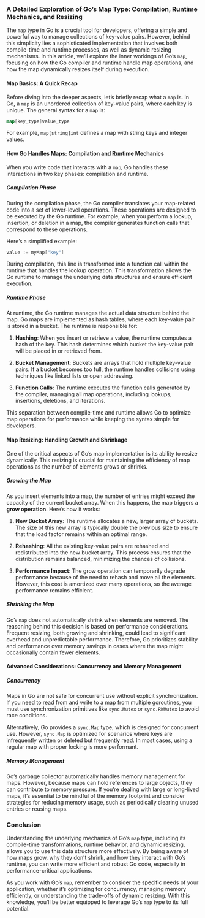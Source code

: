 ### A Detailed Exploration of Go’s Map Type: Compilation, Runtime Mechanics, and Resizing

The `map` type in Go is a crucial tool for developers, offering a simple and powerful way to manage collections of key-value pairs. However, behind this simplicity lies a sophisticated implementation that involves both compile-time and runtime processes, as well as dynamic resizing mechanisms. In this article, we’ll explore the inner workings of Go’s `map`, focusing on how the Go compiler and runtime handle map operations, and how the map dynamically resizes itself during execution.

#### Map Basics: A Quick Recap

Before diving into the deeper aspects, let’s briefly recap what a `map` is. In Go, a `map` is an unordered collection of key-value pairs, where each key is unique. The general syntax for a `map` is:

```go
map[key_type]value_type
```

For example, `map[string]int` defines a map with string keys and integer values.

#### How Go Handles Maps: Compilation and Runtime Mechanics

When you write code that interacts with a `map`, Go handles these interactions in two key phases: compilation and runtime.

##### Compilation Phase

During the compilation phase, the Go compiler translates your map-related code into a set of lower-level operations. These operations are designed to be executed by the Go runtime. For example, when you perform a lookup, insertion, or deletion in a map, the compiler generates function calls that correspond to these operations.

Here’s a simplified example:

```go
value := myMap["key"]
```

During compilation, this line is transformed into a function call within the runtime that handles the lookup operation. This transformation allows the Go runtime to manage the underlying data structures and ensure efficient execution.

##### Runtime Phase

At runtime, the Go runtime manages the actual data structure behind the map. Go maps are implemented as hash tables, where each key-value pair is stored in a bucket. The runtime is responsible for:

1. **Hashing**: When you insert or retrieve a value, the runtime computes a hash of the key. This hash determines which bucket the key-value pair will be placed in or retrieved from.

2. **Bucket Management**: Buckets are arrays that hold multiple key-value pairs. If a bucket becomes too full, the runtime handles collisions using techniques like linked lists or open addressing.

3. **Function Calls**: The runtime executes the function calls generated by the compiler, managing all map operations, including lookups, insertions, deletions, and iterations.

This separation between compile-time and runtime allows Go to optimize map operations for performance while keeping the syntax simple for developers.

#### Map Resizing: Handling Growth and Shrinkage

One of the critical aspects of Go’s map implementation is its ability to resize dynamically. This resizing is crucial for maintaining the efficiency of map operations as the number of elements grows or shrinks.

##### Growing the Map

As you insert elements into a map, the number of entries might exceed the capacity of the current bucket array. When this happens, the map triggers a **grow operation**. Here’s how it works:

1. **New Bucket Array**: The runtime allocates a new, larger array of buckets. The size of this new array is typically double the previous size to ensure that the load factor remains within an optimal range.

2. **Rehashing**: All the existing key-value pairs are rehashed and redistributed into the new bucket array. This process ensures that the distribution remains balanced, minimizing the chances of collisions.

3. **Performance Impact**: The grow operation can temporarily degrade performance because of the need to rehash and move all the elements. However, this cost is amortized over many operations, so the average performance remains efficient.

##### Shrinking the Map

Go’s `map` does not automatically shrink when elements are removed. The reasoning behind this decision is based on performance considerations. Frequent resizing, both growing and shrinking, could lead to significant overhead and unpredictable performance. Therefore, Go prioritizes stability and performance over memory savings in cases where the map might occasionally contain fewer elements.

#### Advanced Considerations: Concurrency and Memory Management

##### Concurrency

Maps in Go are not safe for concurrent use without explicit synchronization. If you need to read from and write to a map from multiple goroutines, you must use synchronization primitives like `sync.Mutex` or `sync.RWMutex` to avoid race conditions.

Alternatively, Go provides a `sync.Map` type, which is designed for concurrent use. However, `sync.Map` is optimized for scenarios where keys are infrequently written or deleted but frequently read. In most cases, using a regular map with proper locking is more performant.

##### Memory Management

Go’s garbage collector automatically handles memory management for maps. However, because maps can hold references to large objects, they can contribute to memory pressure. If you’re dealing with large or long-lived maps, it’s essential to be mindful of the memory footprint and consider strategies for reducing memory usage, such as periodically clearing unused entries or reusing maps.

### Conclusion

Understanding the underlying mechanics of Go’s `map` type, including its compile-time transformations, runtime behavior, and dynamic resizing, allows you to use this data structure more effectively. By being aware of how maps grow, why they don’t shrink, and how they interact with Go’s runtime, you can write more efficient and robust Go code, especially in performance-critical applications.

As you work with Go’s `map`, remember to consider the specific needs of your application, whether it’s optimizing for concurrency, managing memory efficiently, or understanding the trade-offs of dynamic resizing. With this knowledge, you’ll be better equipped to leverage Go’s `map` type to its full potential.
